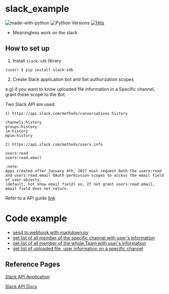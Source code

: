 # slack_example

![made-with-python][made-with-python]
![Python Versions][pyversion-button]
[![Hits](https://hits.seeyoufarm.com/api/count/incr/badge.svg?url=https%3A%2F%2Fgithub.com%2Fpassword123456%2Fpy_certificate_extractor&count_bg=%2379C83D&title_bg=%23555555&icon=&icon_color=%23E7E7E7&title=hits&edge_flat=false)](https://hits.seeyoufarm.com)

[pyversion-button]: https://img.shields.io/pypi/pyversions/Markdown.svg
[made-with-python]: https://img.shields.io/badge/Made%20with-Python-1f425f.svg

- Meaningless work on the slack


## How to set up
1. Install `slack-sdk` library
```
(user) $ pip install slack-sdk 
```

2. Create Slack application bot and Set authorization scopes

e.g) if you want to know uploaded file information in a Specific channel, grant these scope to the Bot.

Two Slack API are used.
```
1) https://api.slack.com/methods/conversations.history

channels:history
groups:history
im:history
mpim:history

2) https://api.slack.com/methods/users.info

users:read 
users:read.email

:note:
Apps created after January 4th, 2017 must request both the users:read and users:read.email OAuth permission scopes to access the email field of user objects.
(default: not show email field) so, If not grant users:read.email, email field does not return.
```

Refer to a API guide [link](https://api.slack.com/methods)


# Code example
- [send to webhook with markdown.py](https://github.com/password123456/slack_example/blob/main/send_to_slack_webhook_with_mrkdwn.py)
- [get list of all member of the specific channel with user's information]( https://github.com/password123456/slack_example/blob/main/retrieve_all_member_infomation_from_a_slack_channel.py)
- [get list of all member of the whole Team with user's information](https://github.com/password123456/slack_api_example/blob/main/retrieve_all_member_infomation_from_a_slack_team.py)
- [get list of uploaded file, user information on a specific channel](https://github.com/password123456/slack_api_example/tree/main/get_uploaded_file_info)



## Reference Pages
[Slack API Application](https://api.slack.com/apps)

[Slack API Docs](http://www.slack.dev/python-slack-sdk)




